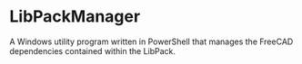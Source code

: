 # LibPackManager
A Windows utility program written in PowerShell that manages the FreeCAD dependencies contained within the LibPack.
